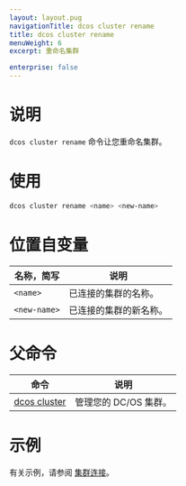 ```yaml
---
layout: layout.pug
navigationTitle: dcos cluster rename
title: dcos cluster rename
menuWeight: 6
excerpt: 重命名集群

enterprise: false
---
```


# 说明
`dcos cluster rename` 命令让您重命名集群。

# 使用

```bash
dcos cluster rename <name> <new-name>
```

# 位置自变量

| 名称，简写 | 说明 |
|---------|-------------|
| `<name>` | 已连接的集群的名称。 |
| `<new-name>` | 已连接的集群的新名称。|

# 父命令

| 命令 | 说明 |
|---------|-------------|
| [dcos cluster](/cn/1.11/cli/command-reference/dcos-cluster/) | 管理您的 DC/OS 集群。|

# 示例
有关示例，请参阅 [集群连接](/cn/1.11/administering-clusters/multiple-clusters/cluster-connections/)。
